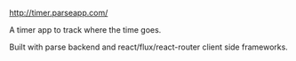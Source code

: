 http://timer.parseapp.com/

A timer app to track where the time goes.

Built with parse backend and react/flux/react-router client side frameworks.